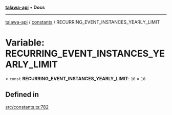 [**talawa-api**](../../README.md) • **Docs**

***

[talawa-api](../../modules.md) / [constants](../README.md) / RECURRING\_EVENT\_INSTANCES\_YEARLY\_LIMIT

# Variable: RECURRING\_EVENT\_INSTANCES\_YEARLY\_LIMIT

\> `const` **RECURRING\_EVENT\_INSTANCES\_YEARLY\_LIMIT**: `10` = `10`

## Defined in

[src/constants.ts:782](https://github.com/PalisadoesFoundation/talawa-api/blob/f4877b986932181336f42a7336754de05976cd97/src/constants.ts#L782)
